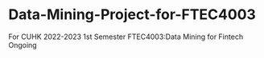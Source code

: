 # Data-Mining-Project-for-FTEC4003
For CUHK 2022-2023 1st Semester FTEC4003:Data Mining for Fintech
Ongoing
